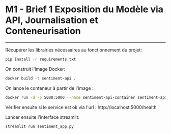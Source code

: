 # M1 - Brief 1 Exposition du Modèle via API, Journalisation et Conteneurisation

---

Récupérer les librairies nécessaires au fonctionnement du projet:

```bash
pip install -r requirements.txt
```

On construit l'image Docker:

```bash 
docker build -t sentiment-api .
```

On lance le conteneur à partir de l'image :

```bash
docker run -d -p 5000:5000 --name sentiment-api-container sentiment-api
```

Vérifier ensuite si le service est ok via l'url :
http://localhost:5000/health

Lancer ensuite l'interface streamlit:
```bash
streamlit run sentiment_app.py 
```
